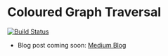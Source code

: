 # Coloured Graph Traversal
[![Build Status](https://travis-ci.com/mattpaletta/coloured-graph-traversal.svg?token=ysncAybhRTtbpjrpSW8S&branch=master)](https://travis-ci.com/mattpaletta/coloured-graph-traversal)

* Blog post coming soon: [Medium Blog](https://medium.com/@mattpaletta)
